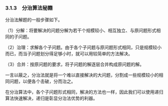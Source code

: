 ### 3.1.3　分治算法秘籍

分治法解题的一般步骤如下。

（1）分解：将要解决的问题分解为若干个规模较小、相互独立、与原问题形式相同的子问题。

（2）治理：求解各个子问题。由于各个子问题与原问题形式相同，只是规模较小而已，而当子问题划分得足够小时，就可以用较简单的方法解决。

（3）合并：按原问题的要求，将子问题的解逐层合并构成原问题的解。

一言以蔽之，分治法就是将一个难以直接解决的大问题，分割成一些规模较小的相同问题，以便各个击破，分而治之。

在分治算法中，各个子问题形式相同，解决的方法也一样，因此我们可以使用递归算法快速解决，递归是彰显分治法优势的利器。

